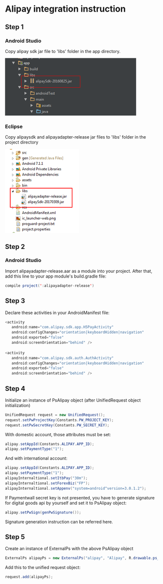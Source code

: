 # Alipay integration instruction

## Step 1
### Android Studio
Copy alipay sdk jar file to 'libs' folder in the app directory.

![](../../static/add_alipay_lib.png) 
### Eclipse
Copy alipaysdk and alipayadapter-release jar files to 'libs' folder in the project directory

![](../../static/add_alipay_lib_eclipse.png) 


## Step 2
### Android Studio
Import alipayadapter-release.aar as a module into your project. After that, add this line to your app module's build.gradle file:
```java
compile project(':alipayadapter-release')
```
      
## Step 3
Declare these activities in your AndroidManifest file:
```java
<activity
   android:name="com.alipay.sdk.app.H5PayActivity"
   android:configChanges="orientation|keyboardHidden|navigation"
   android:exported="false"
   android:screenOrientation="behind" />

<activity
   android:name="com.alipay.sdk.auth.AuthActivity"
   android:configChanges="orientation|keyboardHidden|navigation"
   android:exported="false"
   android:screenOrientation="behind" />
```

## Step 4
Initialize an instance of PsAlipay object (after UnifiedRequest object initialization)
```java
UnifiedRequest request = new UnifiedRequest();
request.setPwProjectKey(Constants.PW_PROJECT_KEY);
request.setPwSecretKey(Constants.PW_SECRET_KEY);
```
With domestic account, those attributes must be set:
```java
alipay.setAppId(Constants.ALIPAY.APP_ID);
alipay.setPaymentType("1");
```
And with international account:
```java
alipay.setAppId(Constants.ALIPAY.APP_ID);
alipay.setPaymentType("1");
alipayInternaltional.setItbPay("30m");
alipayInternaltional.setForexBiz("FP");
alipayInternaltional.setAppenv("system=android^version=3.0.1.2");
```
If Paymentwall secret key is not presented, you have to generate signature for digital goods api by yourself and set it to PsAlipay object:
```java
alipay.setPwSign(genPwSignature());
```

Signature generation instruction can be referred here.


## Step 5
Create an instance of ExternalPs with the above PsAlipay object
```java
ExternalPs alipayPs = new ExternalPs("alipay", "Alipay", R.drawable.ps_logo_alipay, alipay);
```
Add this to the unified request object:
```java
request.add(alipayPs);
```
